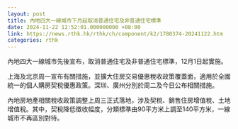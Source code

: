 ```yaml
---
layout: post
title: 內地四大一線城市下月起取消普通住宅及非普通住宅標準
date: 2024-11-22 12:52:01.000000000 +08:00
link: https://news.rthk.hk/rthk/ch/component/k2/1780374-20241122.htm
categories: rthk
---
```


內地四大一線城市先後宣布，取消普通住宅及非普通住宅標準，12月1日起實施。

上海及北京周一宣布有關措施，並擴大住房交易優惠稅收政策覆蓋面，適用於全國統一的個人購房契稅優惠政策。深圳、廣州分別於周二及今日公布相關措施。

內地房地產相關稅收政策調整上周三正式落地，涉及契稅、銷售住房增值稅、土地增值稅。其中，契稅降低徵收幅度，分類標準由90平方米上調至140平方米，一線城市不再區別對待。

